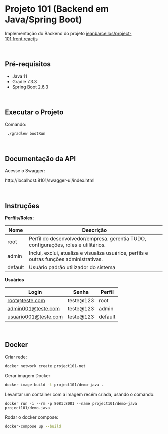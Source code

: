 # Projeto 101 (Backend em Java/Spring Boot)

Implementação do Backend do projeto [jeanbarcellos/project-101.front.reactjs](https://github.com/jeanbarcellos/project-101.front.reactjs)

<br>

## Pré-requisitos

- Java 11
- Gradle 7.3.3
- Spring Boot 2.6.3

<br>

## Executar o Projeto

Comando:

```bash
 ./gradlew bootRun
```

<br>

## Documentação da API

Acesse o Swagger:

http://localhost:8101/swagger-ui/index.html

<br>

## Instruções

**Perfils/Roles:**

| Nome    | Descrição                                                                                |
| ------- | ---------------------------------------------------------------------------------------- |
| root    | Perfil do desenvolvedor/empresa. gerentia TUDO, configurações, roles e utilitários.      |
| admin   | Inclui, exclui, atualiza e visualiza usuários, perfils e outras funções administrativas. |
| default | Usuário padrão utilizador do sistema                                                     |

**Usuários**

| Login                | Senha     | Perfil  |
| -------------------- | --------- | ------- |
| root@teste.com       | teste@123 | root    |
| admin001@teste.com   | teste@123 | admin   |
| usuario001@teste.com | teste@123 | default |

<br>

## Docker

Criar rede:

```bash
docker network create project101-net
```

Gerar imagem Docker

```bash
docker image build -t project101/demo-java .
```

Levantar um container com a imagem recém criada, usando o comando:

```
docker run -i --rm -p 8081:8081 --name project101/demo-java project101/demo-java
```

Rodar o docker compose:

```bash
docker-compose up --build
```
